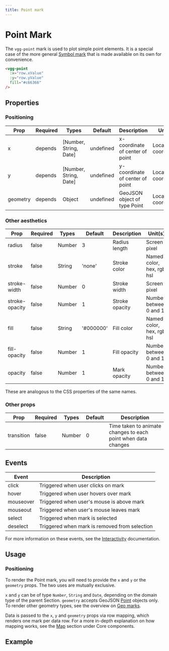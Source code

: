```yaml
---
title: Point mark
---
```


# Point Mark

The `vgg-point` mark is used to plot simple point elements. It is a special case of the more general [Symbol mark](./symbol.md) that is made available on its own for convenience.

<CodeDemoLayout>

<MarkPointSimple />

<CodeLayout>

```html
<vgg-point
  :x="row.xValue"
  :y="row.yValue"
  fill="#c66366"
/>
```
</CodeLayout>

</CodeDemoLayout>

## Properties

### Positioning

| Prop     | Required | Types                  | Default   | Description                     | Unit(s)           |
| -------- | -------- | ---------------------- | --------- | ------------------------------- | ----------------- |
| x        | depends  | [Number, String, Date] | undefined | x-coordinate of center of point | Local coordinates |
| y        | depends  | [Number, String, Date] | undefined | y-coordinate of center of point | Local coordinates |
| geometry | depends  | Object                 | undefined | GeoJSON object of type Point    | Local coordinates |

### Other aesthetics

| Prop           | Required | Types  | Default   | Description    | Unit(s)                    |
| -------------- | -------- | ------ | --------- | -------------- | -------------------------- |
| radius         | false    | Number | 3         | Radius length  | Screen pixel               |
| stroke         | false    | String | 'none'    | Stroke color   | Named color, hex, rgb, hsl |
| stroke-width   | false    | Number | 0         | Stroke width   | Screen pixel               |
| stroke-opacity | false    | Number | 1         | Stroke opacity | Number between 0 and 1     |
| fill           | false    | String | '#000000' | Fill color     | Named color, hex, rgb, hsl |
| fill-opacity   | false    | Number | 1         | Fill opacity   | Number between 0 and 1     |
| opacity        | false    | Number | 1         | Mark opacity   | Number between 0 and 1     |

These are analogous to the CSS properties of the same names.

### Other props

| Prop       | Required | Types  | Default | Description                                                   |
| ---------- | -------- | ------ | ------- | ------------------------------------------------------------- |
| transition | false    | Number | 0       | Time taken to animate changes to each point when data changes |

## Events

| Event     | Description                                   |
| --------- | --------------------------------------------- |
| click     | Triggered when user clicks on mark            |
| hover     | Triggered when user hovers over mark          |
| mouseover | Triggered when user's mouse is above mark     |
| mouseout  | Triggered when user's mouse leaves mark       |
| select    | Triggered when mark is selected               |
| deselect  | Triggered when mark is removed from selection |

For more information on these events, see the [Interactivity](../concepts/interactivity.md)
documentation.

## Usage

### Positioning

To render the Point mark, you will need to provide the `x` and `y` or the `geometry` props. The two uses are mutually exclusive.

`x` and `y` can be of type `Number`, `String` and `Date`, depending on the domain type of the parent Section. `geometry` accepts GeoJSON [Point](https://tools.ietf.org/html/rfc7946#section-3.1.2) objects only. To render other geometry types, see the overview on [Geo marks](geomarks.md).

Data is passed to the `x`, `y` and `geometry` props via row mapping, which renders one mark per data row. For a more in-depth explanation on how mapping works, see the [Map](../core/map.html#description) section under Core components. 


## Example

<MarkPointAdvanced/>
